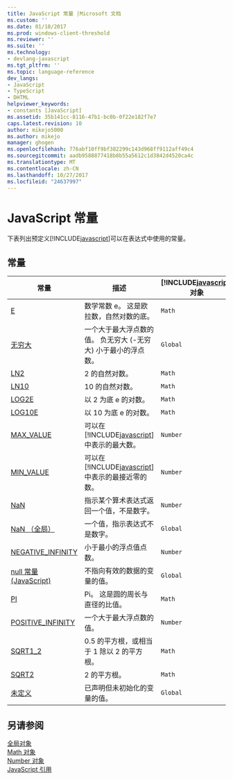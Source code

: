 ```yaml
---
title: JavaScript 常量 |Microsoft 文档
ms.custom: ''
ms.date: 01/18/2017
ms.prod: windows-client-threshold
ms.reviewer: ''
ms.suite: ''
ms.technology:
- devlang-javascript
ms.tgt_pltfrm: ''
ms.topic: language-reference
dev_langs:
- JavaScript
- TypeScript
- DHTML
helpviewer_keywords:
- constants [JavaScript]
ms.assetid: 35b141cc-8116-47b1-bc0b-0f22e182f7e7
caps.latest.revision: 10
author: mikejo5000
ms.author: mikejo
manager: ghogen
ms.openlocfilehash: 776abf10ff9bf382299c143d968ff9112aff49c4
ms.sourcegitcommit: aadb9588877418b8b55a5612c1d3842d4520ca4c
ms.translationtype: MT
ms.contentlocale: zh-CN
ms.lasthandoff: 10/27/2017
ms.locfileid: "24637997"
---
```

# <a name="javascript-constants"></a>JavaScript 常量
下表列出预定义[!INCLUDE[javascript](../../javascript/includes/javascript-md.md)]可以在表达式中使用的常量。  
  
## <a name="constants"></a>常量  
  
|常量|描述|[!INCLUDE[javascript](../../javascript/includes/javascript-md.md)]对象|  
|--------------|-----------------|-----------------------------------------------------------------------|  
|[E](../../javascript/reference/math-constants-javascript.md)|数学常数 e。 这是欧拉数，自然对数的底。|`Math`|  
|[无穷大](../../javascript/reference/infinity-constant-javascript.md)|一个大于最大浮点数的值。 负无穷大 (-无穷大) 小于最小的浮点数。|`Global`|  
|[LN2](../../javascript/reference/math-constants-javascript.md)|2 的自然对数。|`Math`|  
|[LN10](../../javascript/reference/math-constants-javascript.md)|10 的自然对数。|`Math`|  
|[LOG2E](../../javascript/reference/math-constants-javascript.md)|以 2 为底 e 的对数。|`Math`|  
|[LOG10E](../../javascript/reference/math-constants-javascript.md)|以 10 为底 e 的对数。|`Math`|  
|[MAX_VALUE](../../javascript/reference/number-constants-javascript.md)|可以在 [!INCLUDE[javascript](../../javascript/includes/javascript-md.md)] 中表示的最大数。|`Number`|  
|[MIN_VALUE](../../javascript/reference/number-constants-javascript.md)|可以在 [!INCLUDE[javascript](../../javascript/includes/javascript-md.md)] 中表示的最接近零的数。|`Number`|  
|[NaN](../../javascript/reference/number-constants-javascript.md)|指示某个算术表达式返回一个值，不是数字。|`Number`|  
|[NaN （全局）](../../javascript/reference/nan-constant-javascript.md)|一个值，指示表达式不是数字。|`Global`|  
|[NEGATIVE_INFINITY](../../javascript/reference/number-constants-javascript.md)|小于最小的浮点值点数。|`Number`|  
|[null 常量 (JavaScript)](../../javascript/reference/null-constant-javascript.md)|不指向有效的数据的变量的值。|`Global`|  
|[PI](../../javascript/reference/math-constants-javascript.md)|Pi。 这是圆的周长与直径的比值。|`Math`|  
|[POSITIVE_INFINITY](../../javascript/reference/number-constants-javascript.md)|一个大于最大浮点数的值。|`Number`|  
|[SQRT1_2](../../javascript/reference/math-constants-javascript.md)|0.5 的平方根，或相当于 1 除以 2 的平方根。|`Math`|  
|[SQRT2](../../javascript/reference/math-constants-javascript.md)|2 的平方根。|`Math`|  
|[未定义](../../javascript/reference/undefined-constant-javascript.md)|已声明但未初始化的变量的值。|`Global`|  
  
## <a name="see-also"></a>另请参阅  
 [全局对象](../../javascript/reference/global-object-javascript.md)   
 [Math 对象](../../javascript/reference/math-object-javascript.md)   
 [Number 对象](../../javascript/reference/number-object-javascript.md)   
 [JavaScript 引用](../../javascript/reference/javascript-reference.md)